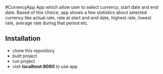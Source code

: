 #CurrencyApp
App which allow user to select currency, start date and end date.
Based of this choice, app shows a few statistics about selected currency
like actual rate, rate at start and end date, highest rate, lowest rate,
average rate during that period etc.

## Installation
- clone this repository
- built project
- run project
- visit **localhost:8080** to use app